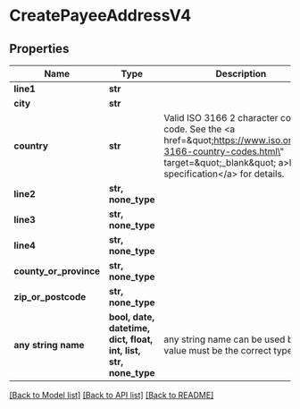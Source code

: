 # CreatePayeeAddressV4


## Properties
Name | Type | Description | Notes
------------ | ------------- | ------------- | -------------
**line1** | **str** |  | 
**city** | **str** |  | 
**country** | **str** | Valid ISO 3166 2 character country code. See the &lt;a href&#x3D;\&quot;https://www.iso.org/iso-3166-country-codes.html\&quot; target&#x3D;\&quot;_blank\&quot; a&gt;ISO specification&lt;/a&gt; for details. | 
**line2** | **str, none_type** |  | [optional] 
**line3** | **str, none_type** |  | [optional] 
**line4** | **str, none_type** |  | [optional] 
**county_or_province** | **str, none_type** |  | [optional] 
**zip_or_postcode** | **str, none_type** |  | [optional] 
**any string name** | **bool, date, datetime, dict, float, int, list, str, none_type** | any string name can be used but the value must be the correct type | [optional]

[[Back to Model list]](../README.md#documentation-for-models) [[Back to API list]](../README.md#documentation-for-api-endpoints) [[Back to README]](../README.md)


